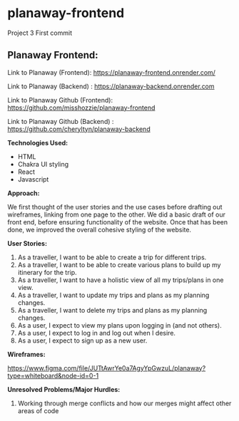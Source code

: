 # planaway-frontend
Project 3
First commit
## Planaway Frontend:

Link to Planaway (Frontend): https://planaway-frontend.onrender.com/

Link to Planaway (Backend) : https://planaway-backend.onrender.com

Link to Planaway Github (Frontend): https://github.com/misshozzie/planaway-frontend 

Link to Planaway Github (Backend) : https://github.com/cheryltyn/planaway-backend

**Technologies Used:** 

- HTML
- Chakra UI styling
- React
- Javascript

**Approach:** 

We first thought of the user stories and the use cases before drafting out wireframes, linking from one page to the other. We did a basic draft of our front end, before ensuring functionality of the website. Once that has been done, we improved the overall cohesive styling of the website. 

**User Stories:** 

1. As a traveller, I want to be able to create a trip for different trips. 
2. As a traveller, I want to be able to create various plans to build up my itinerary for the trip. 
3. As a traveller, I want to have a holistic view of all my trips/plans in one view. 
4. As a traveller, I want to update my trips and plans as my planning changes.
5. As a traveller, I want to delete my trips and plans as my planning changes.
6. As a user, I expect to view my plans upon logging in (and not others).
7. As a user, I expect to log in and log out when I desire. 
8. As a user, I expect to sign up as a new user. 

**Wireframes:** 

https://www.figma.com/file/JUTtAwrYe0a7AgyYpGwzuL/planaway?type=whiteboard&node-id=0-1

**Unresolved Problems/Major Hurdles:** 

1. Working through merge conflicts and how our merges might affect other areas of code